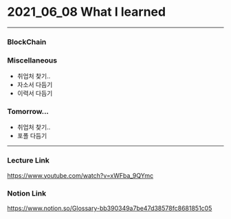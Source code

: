 # 2021_06_08 What I learned

-----

### BlockChain



### Miscellaneous

* 취업처 찾기..
* 자소서 다듬기
* 이력서 다듬기


### Tomorrow...

* 취업처 찾기..
* 포폴 다듬기

-----

### Lecture Link

<https://www.youtube.com/watch?v=xWFba_9QYmc>

### Notion Link

<https://www.notion.so/Glossary-bb390349a7be47d38578fc8681851c05>